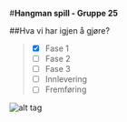 #**Hangman spill - Gruppe 25**


##Hva vi har igjen å gjøre?

> - [x] Fase 1
> - [ ] Fase 2 
> - [ ] Fase 3 
> - [ ] Innlevering
> - [ ] Fremføring


![alt tag](https://lh5.ggpht.com/Uz8u6HRnoQffXamOEYMcrENi4D6buhw7CXjMBdeeTYGmw0AvXdrn9BsZs92SWIdJWg0=w300)


